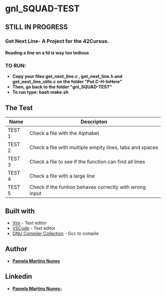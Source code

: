 # gnl_SQUAD-TEST
## STILL IN PROGRESS
### Get Next Line- A Project for the 42Cursus.
#### Reading a line on a fd is way too tedious
### TO RUN:
* **Copy your files get_next_line.c , get_next_line.h and get_next_line_utils.c on the folder "Put.C-H-InHere"**
* **Then, go back to the folder "gnl_SQUAD-TEST"**
* **To run type: bash make.sh**

## The Test
| Name  |  Descripton  |
| ------------------- | ------------------- |
| TEST 1 | Check a file with the Alphabet	|
| TEST 2 | Check a file with multiple empity lines, tabs and spaces |
| TEST 3 |  Check a file to see if the function can find all lines|
| TEST 4 | Check a file with a large line |
| TEST 5 | Check if the funtion behaves correctly with wrong input |



## Built with

* [Vim](https://www.vim.org/) - Text editor
* [VSCode](https://code.visualstudio.com/) - Text editor
* [GNU Compiler Collection](https://gcc.gnu.org/) - Gcc to compile


## Author

* **[Pamela Martins Nunes](https://github.com/pmartinsn)**

## Linkedin

* **[Pamela Martins Nunes- ](https://www.linkedin.com/in/pamelaillisse/)**